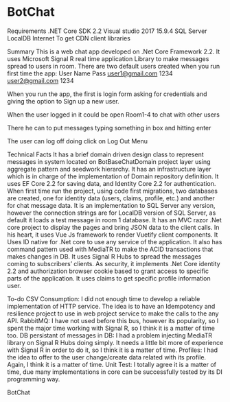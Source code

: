 # BotChat

Requirements
.NET Core SDK	2.2
Visual studio 2017	15.9.4
SQL Server	LocalDB
Internet	To get CDN client libraries

Summary
This is a web chat app developed on .Net Core Framework 2.2. It uses Microsoft Signal R real time application Library to make messages spread to users in room.
There are two default users created when you run first time the app:
User Name	Pass
user1@gmail.com
1234
user2@gmail.com
1234

When you run the app, the first is login form asking for credentials and giving the option to Sign up a new user.
 

When the user logged in it could be open Room1-4 to chat with other users

 
There he can to put messages typing something in box and hitting enter
 
The user can log off doing click on Log Out Menu
 

Technical Facts
It has a brief domain driven design class to represent messages in system located on BotBaseChatDomain project layer using aggregate pattern and seedwork hierarchy.
It has an infrastructure layer which is in charge of the implementation of Domain repository definition. It uses EF Core 2.2 for saving data, and Identity Core 2.2 for authentication. When first time run the project, using code first migrations, two databases are created, one for identity data (users, claims, profile, etc.) and another for chat message data. It is an implementation to SQL Server any version, however the connection strings are for LocalDB version of SQL Server, as default it loads a test message in room 1 database.
It has an MVC razor .Net core project to display the pages and bring JSON data to the client calls. In his heart, it uses Vue Js framework to render Vuetify client components. It Uses ID native for .Net core to use any service of the application. It also has command pattern used with MediaTR to make the ACID transactions that makes changes in DB. It uses Signal R Hubs to spread the messages coming to subscribers’ clients.
As security, it implements .Net Core identity 2.2 and authorization browser cookie based to grant access to specific parts of the application. It uses claims to get specific profile information user.

To-do
CSV Consumption: I did not enough time to develop a reliable implementation of HTTP service. The idea is to have an Idempotency and resilience project to use in web project service to make the calls to the any API.
RabbitMQ: I have not used before this bus, however its popularity, so I spent the major time working with Signal R, so I think it is a matter of time too.
DB persistant of messages in DB: I had a problem injecting MediaTR library on Signal R Hubs doing simply. It needs a little bit more of experience with Signal R in order to do it, so I think it is a matter of time.
Profiles: I had the idea to offer to the user change/create data related with its profile. Again, I think it is a matter of time.
Unit Test: I totally agree it is a matter of time, due many implementations in core can be successfully tested by its DI programming way.


BotChat
